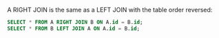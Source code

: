 A RIGHT JOIN is the same as a LEFT JOIN with the table order reversed:

```sql
SELECT * FROM A RIGHT JOIN B ON A.id = B.id;
SELECT * FROM B LEFT JOIN A ON A.id = B.id;
``` 